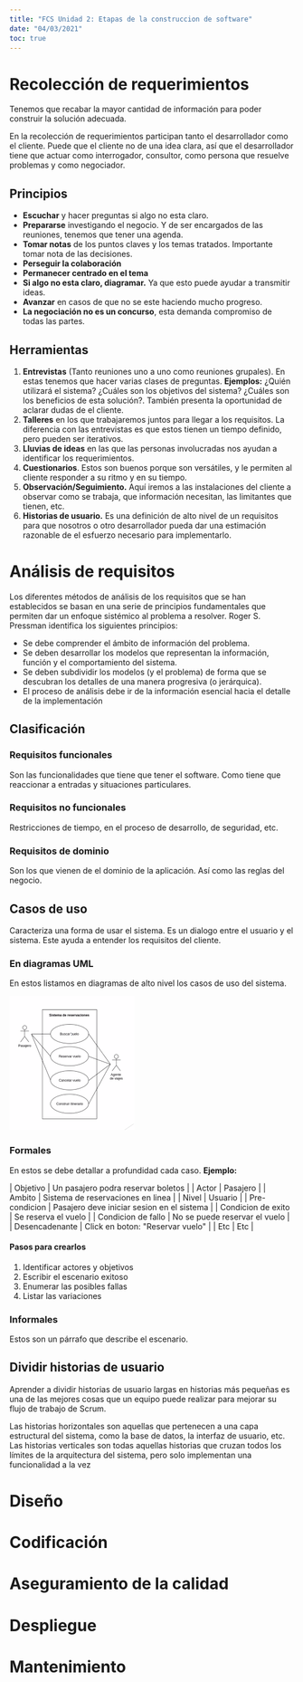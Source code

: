 ```yaml
---
title: "FCS Unidad 2: Etapas de la construccion de software"
date: "04/03/2021"
toc: true
---
```


Recolección de requerimientos
=============================

Tenemos que recabar la mayor cantidad de información para poder construir la
solución adecuada.

En la recolección de requerimientos participan tanto el desarrollador como el
cliente. Puede que el cliente no de una idea clara, así que el desarrollador
tiene que actuar como interrogador, consultor, como persona que resuelve
problemas y como negociador.

Principios
----------

* **Escuchar** y hacer preguntas si algo no esta claro.
* **Prepararse** investigando el negocio. Y de ser encargados de las reuniones,
  tenemos que tener una agenda.
* **Tomar notas** de los puntos claves y los temas tratados. Importante tomar
  nota de las decisiones.
* **Perseguir la colaboración**
* **Permanecer centrado en el tema**
* **Si algo no esta claro, diagramar.** Ya que esto puede ayudar a transmitir
  ideas.
* **Avanzar** en casos de que no se este haciendo mucho progreso.
* **La negociación no es un concurso**, esta demanda compromiso de todas las
  partes.

Herramientas
------------

1. **Entrevistas** (Tanto reuniones uno a uno como reuniones grupales). En
   estas tenemos que hacer varias clases de preguntas. **Ejemplos:** ¿Quién
   utilizará el sistema? ¿Cuáles son los objetivos del sistema? ¿Cuáles son los
   beneficios de esta solución?. También presenta la oportunidad de aclarar
   dudas de el cliente.
2. **Talleres** en los que trabajaremos juntos para llegar a los requisitos. La
   diferencia con las entrevistas es que estos tienen un tiempo definido, pero
   pueden ser iterativos.
3. **Lluvias de ideas** en las que las personas involucradas nos ayudan
   a identificar los requerimientos.
4. **Cuestionarios**. Estos son buenos porque son versátiles, y le permiten al
   cliente responder a su ritmo y en su tiempo.
5. **Observación/Seguimiento.** Aquí iremos a las instalaciones del cliente
   a observar como se trabaja, que información necesitan, las limitantes que
   tienen, etc.
6. **Historias de usuario.** Es una definición de alto nivel de un requisitos
   para que nosotros o otro desarrollador pueda dar una estimación razonable de
   el esfuerzo necesario para implementarlo.

Análisis de requisitos
======================

Los diferentes métodos de análisis de los requisitos que se han establecidos se
basan en una serie de principios fundamentales que permiten dar un enfoque
sistémico al problema a resolver. Roger S. Pressman identifica los siguientes
principios:

* Se debe comprender el ámbito de información del problema.
* Se deben desarrollar los modelos que representan la información, función y el
  comportamiento del sistema.
* Se deben subdividir los modelos (y el problema) de forma que se descubran los
  detalles de una manera progresiva (o jerárquica).
* El proceso de análisis debe ir de la información esencial hacia el detalle de
  la implementación

Clasificación
-------------

### Requisitos funcionales

Son las funcionalidades que tiene que tener el software. Como tiene que
reaccionar a entradas y situaciones particulares.

### Requisitos no funcionales

Restricciones de tiempo, en el proceso de desarrollo, de seguridad, etc.

### Requisitos de dominio

Son los que vienen de el dominio de la aplicación. Así como las reglas del
negocio.

Casos de uso
------------

Caracteriza una forma de usar el sistema. Es un dialogo entre el usuario y el
sistema. Este ayuda a entender los requisitos del cliente.

### En diagramas UML

En estos listamos en diagramas de alto nivel los casos de uso del sistema.

![](Imagenes/casos-uso-uml.png)

### Formales

En estos se debe detallar a profundidad cada caso. **Ejemplo:**

| Objetivo           | Un pasajero podra reservar boletos         |
| Actor              | Pasajero                                   |
| Ambito             | Sistema de reservaciones en linea          |
| Nivel              | Usuario                                    |
| Pre-condicion      | Pasajero deve iniciar sesion en el sistema |
| Condicion de exito | Se reserva el vuelo                        |
| Condicion de fallo | No se puede reservar el vuelo              |
| Desencadenante     | Click en boton: "Reservar vuelo"           |
| Etc                | Etc                                        |

#### Pasos para crearlos

1. Identificar actores y objetivos
2. Escribir el escenario exitoso
3. Enumerar las posibles fallas
4. Listar las variaciones

### Informales

Estos son un párrafo que describe el escenario.

Dividir historias de usuario
----------------------------

Aprender a dividir historias de usuario largas en historias más pequeñas es una
de las mejores cosas que un equipo puede realizar para mejorar su flujo de
trabajo de Scrum.

Las historias horizontales son aquellas que pertenecen a una capa estructural
del sistema, como la base de datos, la interfaz de usuario, etc. Las historias
verticales son todas aquellas historias que cruzan todos los límites de la
arquitectura del sistema, pero solo implementan una funcionalidad a la vez

Diseño
======

Codificación
============

Aseguramiento de la calidad
===========================

Despliegue
==========

Mantenimiento
=============

